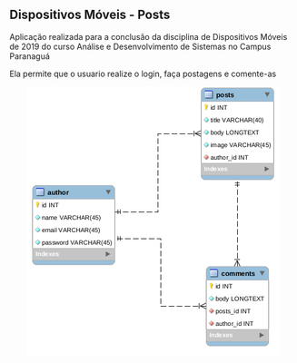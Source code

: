 ## Dispositivos Móveis - Posts

Aplicação realizada para a conclusão da disciplina de Dispositivos Móveis de 2019 do curso Análise e Desenvolvimento de Sistemas 
no Campus Paranaguá

Ela permite que o usuario realize o login, faça postagens e comente-as
<br>

<p align="center"><img src="https://github.com/ThiBruning/Trabalho-Final-Android/blob/master/Modeling/modeling.png?raw=true"></p>
